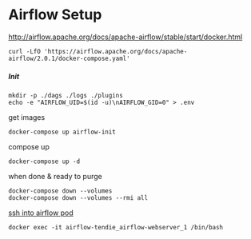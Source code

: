 # Airflow Setup

http://airflow.apache.org/docs/apache-airflow/stable/start/docker.html

```
curl -LfO 'https://airflow.apache.org/docs/apache-airflow/2.0.1/docker-compose.yaml'
```

##### Init

```
mkdir -p ./dags ./logs ./plugins
echo -e "AIRFLOW_UID=$(id -u)\nAIRFLOW_GID=0" > .env
```

get images

```
docker-compose up airflow-init
```

compose up

````
docker-compose up -d
````

when done & ready to purge

```
docker-compose down --volumes
docker-compose down --volumes --rmi all
```





[ssh into airflow pod](https://phase2.github.io/devtools/common-tasks/ssh-into-a-container/)

```
docker exec -it airflow-tendie_airflow-webserver_1 /bin/bash
```

